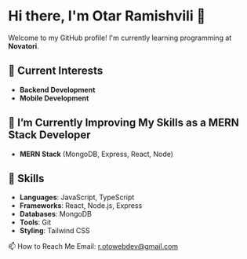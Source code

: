 # Hi there, I'm Otar Ramishvili 👋

Welcome to my GitHub profile! I'm currently learning programming at **Novatori**.

## 🔭 Current Interests
- **Backend Development**
- **Mobile Development**

## 🌱 I’m Currently Improving My Skills as a MERN Stack Developer
- **MERN Stack** (MongoDB, Express, React, Node)

## 🚀 Skills
- **Languages**: JavaScript, TypeScript
- **Frameworks**: React, Node.js, Express
- **Databases**: MongoDB
- **Tools**: Git
- **Styling**: Tailwind CSS

📫 How to Reach Me
Email: r.otowebdev@gmail.com

